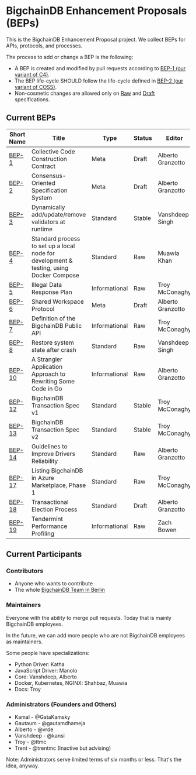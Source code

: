 # BigchainDB Enhancement Proposals (BEPs)

This is the BigchainDB Enhancement Proposal project. We collect BEPs for APIs, protocols, and processes.

The process to add or change a BEP is the following:

- A BEP is created and modified by pull requests according to [BEP-1 (our variant of C4)](./1).
- The BEP life-cycle SHOULD follow the life-cycle defined in [BEP-2 (our variant of COSS)](./2).
- Non-cosmetic changes are allowed only on [Raw](./2#raw-beps) and [Draft](./2#draft-beps) specifications.

## Current BEPs

Short Name   | Title                                                         | Type     | Status     | Editor
-------------|---------------------------------------------------------------|----------|------------|-------
[BEP-1](1)   | Collective Code Construction Contract                         | Meta     | Draft      | Alberto Granzotto
[BEP-2](2)   | Consensus-Oriented Specification System                       | Meta     | Draft      | Alberto Granzotto
[BEP-3](3)   | Dynamically add/update/remove validators at runtime           | Standard | Stable     | Vanshdeep Singh
[BEP-4](4)   | Standard process to set up a local node for development & testing, using Docker Compose | Standard | Raw | Muawia Khan
[BEP-5](5)   | Illegal Data Response Plan                                    | Informational | Raw   | Troy McConaghy
[BEP-6](6)   | Shared Workspace Protocol                                     | Meta     | Draft      | Alberto Granzotto
[BEP-7](7)   | Definition of the BigchainDB Public API                       | Informational | Raw   | Troy McConaghy
[BEP-8](8)   | Restore system state after crash                              | Standard | Raw        | Vanshdeep Singh
[BEP-10](10) | A Strangler Application Approach to Rewriting Some Code in Go | Informational | Raw   | Alberto Granzotto
[BEP-12](12) | BigchainDB Transaction Spec v1                                | Standard | Stable     | Troy McConaghy
[BEP-13](13) | BigchainDB Transaction Spec v2                                | Standard | Stable     | Troy McConaghy
[BEP-14](14) | Guidelines to Improve Drivers Reliability                     | Standard | Raw        | Alberto Granzotto
[BEP-17](17) | Listing BigchainDB in Azure Marketplace, Phase 1              | Standard | Raw        | Troy McConaghy
[BEP-18](18) | Transactional Election Process 	                    		     | Standard | Draft      | Alberto Granzotto
[BEP-19](19) | Tendermint Performance Profiling                              | Informational | Raw   | Zach Bowen

## Current Participants

### Contributors

- Anyone who wants to contribute
- The whole [BigchainDB Team in Berlin](https://github.com/orgs/bigchaindb/people)

### Maintainers

Everyone with the ability to merge pull requests. Today that is mainly BigchainDB employees.

In the future, we can add more people who are not BigchainDB employees as maintainers.

Some people have specializations:

- Python Driver: Katha
- JavaScript Driver: Manolo
- Core: Vanshdeep, Alberto
- Docker, Kubernetes, NGINX: Shahbaz, Muawia
- Docs: Troy

### Administrators (Founders and Others)

- Kamal - @GataKamsky
- Gautaum - @gautamdhameja
- Alberto - @vrde
- Vanshdeep - @kansi
- Troy - @ttmc
- Trent - @trentmc (Inactive but advising)

Note: Administrators serve limited terms of six months or less. That's the idea, anyway.
